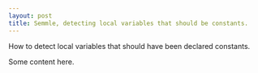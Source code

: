 ```yaml
---
layout: post
title: Semmle, detecting local variables that should be constants.
---
```


How to detect local variables that should have been declared constants.

Some content here.
